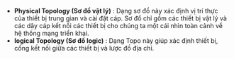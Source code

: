 * **Physical Topology (Sơ đồ vật lý)** : Dạng sơ đồ này xác định vị trí thực của thiết bị trung gian và cài đặt cáp. Sơ đổ chỉ gồm các thiết bị vật lý và các dây cáp kết nối các thiết bị cho chúng ta một cái nhìn toàn cảnh về hệ thống mạng triển khai.  
* **logical Topology (Sơ đồ logic)** : Dạng Topo này giúp xác định thiết bị, cổng kết nối giữa các thiết bị và lược đồ địa chỉ.
